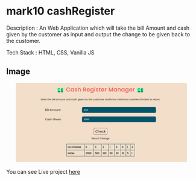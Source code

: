# mark10 cashRegister

Description : An Web Application which will take the bill Amount and cash given by the customer as input and output the change to be given back to the customer.

Tech Stack : HTML, CSS, Vanilla JS

## Image 
<div align="center">
<img src="https://raw.githubusercontent.com/rushikesh1799/mark10-cashRegister/main/images/cashRegister.png" width="90%"/>
</div>

You can see Live project [here](https://cashregisterappwebspplication.netlify.app/)

